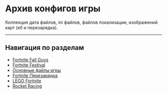 # Архив конфигов игры

Коллекция дата файлов, ini файлов, файлов локализации, изображений карт (кб и перезарядка).
___
## Навигация по разделам
- [Fortnite Fall Guys](https://github.com/spongerxd/FNTracker/tree/main/%D0%9A%D0%BE%D0%BD%D1%84%D0%B8%D0%B3%D0%B8/Fortnite%20Fall%20Guys%20(Beanstalk))
- [Fortnite Festival](https://github.com/spongerxd/FNTracker/tree/main/%D0%9A%D0%BE%D0%BD%D1%84%D0%B8%D0%B3%D0%B8/Fortnite%20Festival%20(FM))
- [Основные файлы игры](https://github.com/spongerxd/FNTracker/tree/main/%D0%9A%D0%BE%D0%BD%D1%84%D0%B8%D0%B3%D0%B8/Fortnite%20Game%20(Main))
- [Fortnite Перезарядка](https://github.com/spongerxd/FNTracker/tree/main/%D0%9A%D0%BE%D0%BD%D1%84%D0%B8%D0%B3%D0%B8/Fortnite%20Reload%20(BlastBerry%20%26%20PunchBerry))
- [LEGO Fortnite](https://github.com/spongerxd/FNTracker/tree/main/%D0%9A%D0%BE%D0%BD%D1%84%D0%B8%D0%B3%D0%B8/LEGO%20Fortnite%20(Juno))
- [Rocket Racing](https://github.com/spongerxd/FNTracker/tree/main/%D0%9A%D0%BE%D0%BD%D1%84%D0%B8%D0%B3%D0%B8/Rocket%20Racing%20(DelMar))
